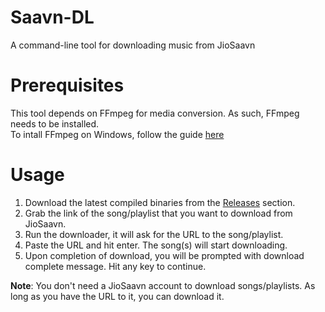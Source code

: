 # Saavn-DL

A command-line tool for downloading music from JioSaavn

# Prerequisites

This tool depends on FFmpeg for media conversion. As such, FFmpeg needs to be installed.  
To intall FFmpeg on Windows, follow the guide [here](https://www.geeksforgeeks.org/how-to-install-ffmpeg-on-windows/)

# Usage

1. Download the latest compiled binaries from the [Releases](https://github.com/Rishikant181/Saavn-DL/releases) section.
2. Grab the link of the song/playlist that you want to download from JioSaavn.
3. Run the downloader, it will ask for the URL to the song/playlist.
4. Paste the URL and hit enter. The song(s) will start downloading.
5. Upon completion of download, you will be prompted with download complete message. Hit any key to continue.

**Note**: You don't need a JioSaavn account to download songs/playlists. As long as you have the URL to it, you can download it.

